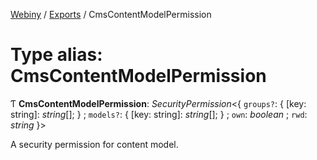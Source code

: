 [Webiny](../README.md) / [Exports](../modules.md) / CmsContentModelPermission

# Type alias: CmsContentModelPermission

Ƭ **CmsContentModelPermission**: *SecurityPermission*<{ `groups?`: { [key: string]: *string*[];  } ; `models?`: { [key: string]: *string*[];  } ; `own`: *boolean* ; `rwd`: *string*  }\>

A security permission for content model.
